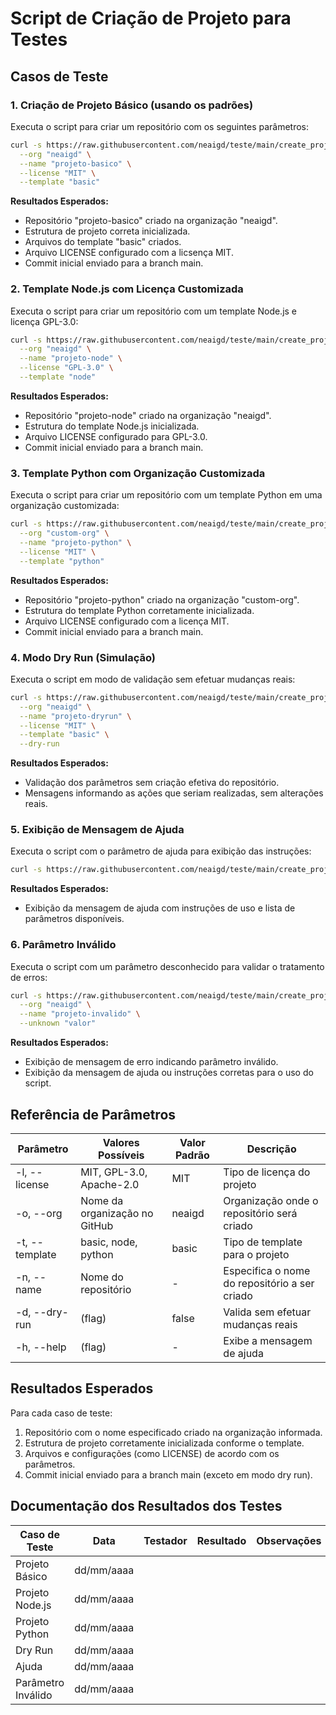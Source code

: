 # Script de Criação de Projeto para Testes

## Casos de Teste

### 1. Criação de Projeto Básico (usando os padrões)
Executa o script para criar um repositório com os seguintes parâmetros:
```bash
curl -s https://raw.githubusercontent.com/neaigd/teste/main/create_project_v4.sh | bash -s -- \
  --org "neaigd" \
  --name "projeto-basico" \
  --license "MIT" \
  --template "basic"
```
**Resultados Esperados:**
- Repositório "projeto-basico" criado na organização "neaigd".
- Estrutura de projeto correta inicializada.
- Arquivos do template "basic" criados.
- Arquivo LICENSE configurado com a licsença MIT.
- Commit inicial enviado para a branch main.

### 2. Template Node.js com Licença Customizada
Executa o script para criar um repositório com um template Node.js e licença GPL-3.0:
```bash
curl -s https://raw.githubusercontent.com/neaigd/teste/main/create_project_v4.sh | bash -s -- \
  --org "neaigd" \
  --name "projeto-node" \
  --license "GPL-3.0" \
  --template "node"
```
**Resultados Esperados:**
- Repositório "projeto-node" criado na organização "neaigd".
- Estrutura do template Node.js inicializada.
- Arquivo LICENSE configurado para GPL-3.0.
- Commit inicial enviado para a branch main.

### 3. Template Python com Organização Customizada
Executa o script para criar um repositório com um template Python em uma organização customizada:
```bash
curl -s https://raw.githubusercontent.com/neaigd/teste/main/create_project_v4.sh | bash -s -- \
  --org "custom-org" \
  --name "projeto-python" \
  --license "MIT" \
  --template "python"
```
**Resultados Esperados:**
- Repositório "projeto-python" criado na organização "custom-org".
- Estrutura do template Python corretamente inicializada.
- Arquivo LICENSE configurado com a licença MIT.
- Commit inicial enviado para a branch main.

### 4. Modo Dry Run (Simulação)
Executa o script em modo de validação sem efetuar mudanças reais:
```bash
curl -s https://raw.githubusercontent.com/neaigd/teste/main/create_project_v4.sh | bash -s -- \
  --org "neaigd" \
  --name "projeto-dryrun" \
  --license "MIT" \
  --template "basic" \
  --dry-run
```
**Resultados Esperados:**
- Validação dos parâmetros sem criação efetiva do repositório.
- Mensagens informando as ações que seriam realizadas, sem alterações reais.

### 5. Exibição de Mensagem de Ajuda
Executa o script com o parâmetro de ajuda para exibição das instruções:
```bash
curl -s https://raw.githubusercontent.com/neaigd/teste/main/create_project_v4.sh | bash -s -- --help
```
**Resultados Esperados:**
- Exibição da mensagem de ajuda com instruções de uso e lista de parâmetros disponíveis.

### 6. Parâmetro Inválido
Executa o script com um parâmetro desconhecido para validar o tratamento de erros:
```bash
curl -s https://raw.githubusercontent.com/neaigd/teste/main/create_project_v4.sh | bash -s -- \
  --org "neaigd" \
  --name "projeto-invalido" \
  --unknown "valor"
```
**Resultados Esperados:**
- Exibição de mensagem de erro indicando parâmetro inválido.
- Exibição da mensagem de ajuda ou instruções corretas para o uso do script.

## Referência de Parâmetros
| Parâmetro     | Valores Possíveis                 | Valor Padrão | Descrição                                       |
|---------------|-----------------------------------|--------------|-------------------------------------------------|
| -l, --license | MIT, GPL-3.0, Apache-2.0          | MIT          | Tipo de licença do projeto                      |
| -o, --org     | Nome da organização no GitHub      | neaigd       | Organização onde o repositório será criado      |
| -t, --template| basic, node, python                | basic        | Tipo de template para o projeto                 |
| -n, --name    | Nome do repositório                | -            | Especifica o nome do repositório a ser criado    |
| -d, --dry-run | (flag)                           | false        | Valida sem efetuar mudanças reais               |
| -h, --help    | (flag)                           | -            | Exibe a mensagem de ajuda                       |

## Resultados Esperados
Para cada caso de teste:
1. Repositório com o nome especificado criado na organização informada.
2. Estrutura de projeto corretamente inicializada conforme o template.
3. Arquivos e configurações (como LICENSE) de acordo com os parâmetros.
4. Commit inicial enviado para a branch main (exceto em modo dry run).

## Documentação dos Resultados dos Testes
| Caso de Teste      | Data       | Testador | Resultado | Observações |
|--------------------|------------|----------|-----------|-------------|
| Projeto Básico     | dd/mm/aaaa |          |           |             |
| Projeto Node.js    | dd/mm/aaaa |          |           |             |
| Projeto Python     | dd/mm/aaaa |          |           |             |
| Dry Run            | dd/mm/aaaa |          |           |             |
| Ajuda              | dd/mm/aaaa |          |           |             |
| Parâmetro Inválido | dd/mm/aaaa |          |           |             |
```